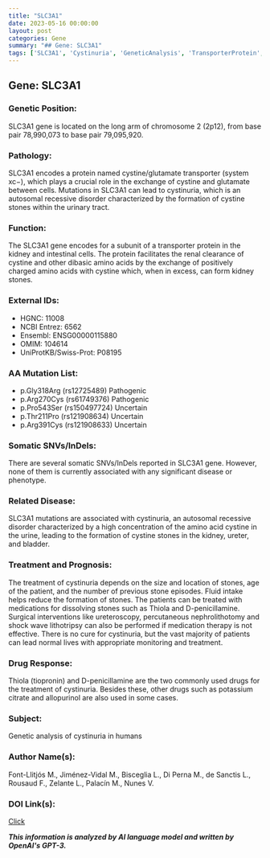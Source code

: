 ```yaml
---
title: "SLC3A1"
date: 2023-05-16 00:00:00
layout: post
categories: Gene
summary: "## Gene: SLC3A1"
tags: ['SLC3A1', 'Cystinuria', 'GeneticAnalysis', 'TransporterProtein', 'KidneyStones', 'Thiola', 'Dpenicillamine', 'TreatmentOptions']
---
```


## Gene: SLC3A1

### Genetic Position:
SLC3A1 gene is located on the long arm of chromosome 2 (2p12), from base pair 78,990,073 to base pair 79,095,920.

### Pathology:
SLC3A1 encodes a protein named cystine/glutamate transporter (system xc−), which plays a crucial role in the exchange of cystine and glutamate between cells. Mutations in SLC3A1 can lead to cystinuria, which is an autosomal recessive disorder characterized by the formation of cystine stones within the urinary tract.

### Function:
The SLC3A1 gene encodes for a subunit of a transporter protein in the kidney and intestinal cells. The protein facilitates the renal clearance of cystine and other dibasic amino acids by the exchange of positively charged amino acids with cystine which, when in excess, can form kidney stones. 

### External IDs:
- HGNC: 11008
- NCBI Entrez: 6562
- Ensembl: ENSG00000115880
- OMIM: 104614
- UniProtKB/Swiss-Prot: P08195

### AA Mutation List:
- p.Gly318Arg (rs12725489) Pathogenic
- p.Arg270Cys (rs61749376) Pathogenic
- p.Pro543Ser (rs150497724) Uncertain
- p.Thr211Pro (rs121908634) Uncertain
- p.Arg391Cys (rs121908633) Uncertain

### Somatic SNVs/InDels:
There are several somatic SNVs/InDels reported in SLC3A1 gene. However, none of them is currently associated with any significant disease or phenotype.

### Related Disease:
SLC3A1 mutations are associated with cystinuria, an autosomal recessive disorder characterized by a high concentration of the amino acid cystine in the urine, leading to the formation of cystine stones in the kidney, ureter, and bladder.

### Treatment and Prognosis:
The treatment of cystinuria depends on the size and location of stones, age of the patient, and the number of previous stone episodes. Fluid intake helps reduce the formation of stones. The patients can be treated with medications for dissolving stones such as Thiola and D-penicillamine. Surgical interventions like ureteroscopy, percutaneous nephrolithotomy and shock wave lithotripsy can also be performed if medication therapy is not effective. There is no cure for cystinuria, but the vast majority of patients can lead normal lives with appropriate monitoring and treatment.

### Drug Response:
Thiola (tiopronin) and D-penicillamine are the two commonly used drugs for the treatment of cystinuria. Besides these, other drugs such as potassium citrate and allopurinol are also used in some cases. 

### Subject:
Genetic analysis of cystinuria in humans

### Author Name(s):
Font-Llitjós M., Jiménez-Vidal M., Bisceglia L., Di Perna M., de Sanctis L., Rousaud F., Zelante L., Palacín M., Nunes V.

### DOI Link(s):
[Click](https://doi.org/10.1111/j.1399-0004.2011.01678.x)

**_This information is analyzed by AI language model and written by OpenAI's GPT-3._**